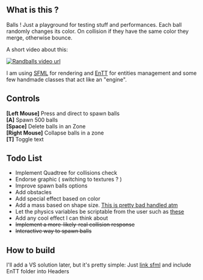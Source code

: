 
## What is this ?
Balls ! Just a playground for testing stuff and performances.
Each ball randomly changes its color. On collision if they have the same color they merge, otherwise bounce.

A short video about this:

[![Randballs video url](https://img.youtube.com/vi/VLj4ZbqZiNc/0.jpg)](https://www.youtube.com/watch?v=VLj4ZbqZiNc "Randballs video")

I am using [SFML](https://github.com/SFML/SFML) for rendering and [EnTT](https://github.com/skypjack/entt) for entities management and some few handmade classes that act like an "engine".

## Controls
**[Left Mouse]** Press and direct to spawn balls<br/> 
**[A]** Spawn 500 balls<br/>
**[Space]** Delete balls in an Zone<br/>
**[Right Mouse]** Collapse balls in a zone<br/>
**[T]** Toggle text<br/>


## Todo List

* Implement Quadtree for collisions check
* Endorse graphic ( switching to textures ? )
* Improve spawn balls options
* Add obstacles
* Add special effect based on color
* Add a mass based on shape size. [This is pretty bad handled atm](https://github.com/gale93/randballs/blob/master/systems/collisionsystem.cpp#L52)
* Let the physics variables be scriptable from the user such as [these](https://github.com/gale93/randballs/blob/master/components/body.hpp#L18)
* Add any cool effect I can think about
* ~~Implement a more-likely-real collision response~~
* ~~Interactive way to spawn balls~~


## How to build

I'll add a VS solution later, but it's pretty simple: Just [link sfml](https://www.sfml-dev.org/tutorials/2.5/) and include EnTT folder into Headers



